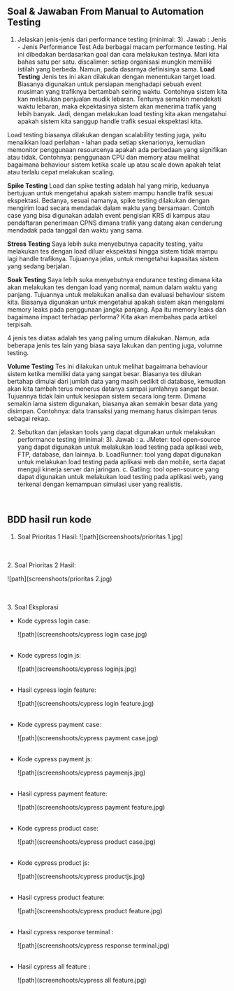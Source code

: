 <h2>Soal & Jawaban From Manual to Automation Testing</h2>

1. Jelaskan jenis-jenis dari performance testing (minimal: 3).
Jawab   : Jenis - Jenis Performance Test
Ada berbagai macam performance testing. Hal ini dibedakan berdasarkan goal dan cara melakukan testnya. Mari kita bahas satu per satu. discalimer: setiap organisasi mungkin memiliki istilah yang berbeda. Namun, pada dasarnya definisinya sama.
<b></b>
<b>Load Testing</b>
Jenis tes ini akan dilakukan dengan menentukan target load. Biasanya digunakan untuk persiapan menghadapi sebuah event musiman yang trafiknya bertambah seiring waktu. Contohnya sistem kita kan melakukan penjualan mudik lebaran. Tentunya semakin mendekati waktu lebaran, maka ekpektasinya sistem akan menerima trafik yang lebih banyak. Jadi, dengan melakukan load testing kita akan mengatahui apakah sistem kita sanggup handle trafik sesuai ekspektasi kita.

Load testing biasanya dilakukan dengan scalability testing juga, yaitu menaikkan load perlahan - lahan pada setiap skenarionya, kemudian memonitor penggunaan resourcenya apakah ada perbedaan yang signifikan atau tidak. Contohnya: penggunaan CPU dan memory atau melihat bagaimana behaviour sistem ketika scale up atau scale down apakah telat atau terlalu cepat melakukan scaling.

<b>Spike Testing</b>
Load dan spike testing adalah hal yang mirip, keduanya bertujuan untuk mengetahui apakah sistem mampu handle trafik sesuai ekspektasi. Bedanya, sesuai namanya, spike testing dilakukan dengan mengirim load secara mendadak dalam waktu yang bersamaan. Contoh case yang bisa digunakan adalah event pengisian KRS di kampus atau pendaftaran penerimaan CPNS dimana trafik yang datang akan cenderung mendadak pada tanggal dan waktu yang sama.

<b>Stress Testing</b>
Saya lebih suka menyebutnya capacity testing, yaitu melakukan tes dengan load diluar ekspektasi hingga sistem tidak mampu lagi handle trafiknya. Tujuannya jelas, untuk mengetahui kapasitas sistem yang sedang berjalan.

<b>Soak Testing</b>
Saya lebih suka menyebutnya endurance testing dimana kita akan melakukan tes dengan load yang normal, namun dalam waktu yang panjang. Tujuannya untuk melakukan analisa dan evaluasi behaviour sistem kita. Biasanya digunakan untuk mengetahui apakah sistem akan mengalami memory leaks pada penggunaan jangka panjang. Apa itu memory leaks  dan  bagaimana impact terhadap performa? Kita akan membahas pada artikel terpisah.

4 jenis tes diatas adalah tes yang paling umum dilakukan. Namun, ada beberapa jenis tes lain yang biasa saya lakukan dan penting juga, volumne testing.

<b>Volume Testing</b>
Tes ini dilakukan untuk melihat bagaimana behaviour sistem ketika memiliki data yang sangat besar. Biasanya tes dilukan bertahap dimulai dari jumlah data yang masih sedikit di database, kemudian akan kita tambah terus menerus datanya sampai jumlahnya sangat besar. Tujuannya tidak lain untuk kesiapan sistem secara long term. Dimana semakin lama sistem digunakan, biasanya akan semakin besar data yang disimpan. Contohnya: data transaksi  yang memang harus disimpan terus sebagai rekap.


2. Sebutkan dan jelaskan tools yang dapat digunakan untuk melakukan performance testing (minimal: 3).
Jawab : 
a. JMeter: tool open-source yang dapat digunakan untuk melakukan load testing pada aplikasi web, FTP, database, dan lainnya.
b. LoadRunner: tool yang dapat digunakan untuk melakukan load testing pada aplikasi web dan mobile, serta dapat menguji kinerja server dan jaringan.
c. Gatling: tool open-source yang dapat digunakan untuk melakukan load testing pada aplikasi web, yang terkenal dengan kemampuan simulasi user yang realistis.
</br>


<h2>BDD hasil run kode</h2>

1. Soal Prioritas 1
Hasil:
![path](screenshoots/prioritas 1.jpg)
</br>
</br>
2. Soal Prioritas 2
Hasil: 

![path](screenshoots/prioritas 2.jpg) 

</br>
</br>
3. Soal Eksplorasi
<ul>
<li>Kode cypress login case:</li>

![path](screenshoots/cypress login case.jpg)
</br>
</br>

<li>Kode cypress login js:</li>

![path](screenshoots/cypress loginjs.jpg)
</br>
</br>

<li>Hasil cypress login feature:</li>

![path](screenshoots/cypress login feature.jpg)
</br>
</br>

<li>Kode cypress payment case:</li>

![path](screenshoots/cypress payment case.jpg)
</br>
</br>

<li>Kode cypress payment js:</li>

![path](screenshoots/cypress paymenjs.jpg)
</br>
</br>

<li>Hasil cypress payment feature:</li>

![path](screenshoots/cypress payment feature.jpg)
</br>
</br>

<li>Kode cypress product case:</li>

![path](screenshoots/cypress product case.jpg)
</br>
</br>

<li>Kode cypress product js:</li>

![path](screenshoots/cypress productjs.jpg)
</br>
</br>

<li>Hasil cypress product feature:</li>

![path](screenshoots/cypress product feature.jpg)
</br>
</br>

<li>Hasil cypress response terminal :</li>

![path](screenshoots/cypress response terminal.jpg)
</br>
</br>

<li>Hasil cypress all feature :</li>

![path](screenshoots/cypress all feature.jpg)
</br>
</br>
</ul>



